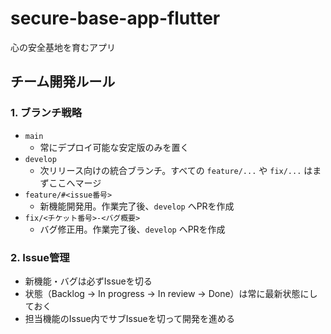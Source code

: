 # secure-base-app-flutter
心の安全基地を育むアプリ

## チーム開発ルール

### 1. ブランチ戦略
- `main`
  - 常にデプロイ可能な安定版のみを置く
- `develop`
  - 次リリース向けの統合ブランチ。すべての `feature/...` や `fix/...` はまずここへマージ
- `feature/#<issue番号>`
  - 新機能開発用。作業完了後、`develop` へPRを作成
- `fix/<チケット番号>-<バグ概要>`
  - バグ修正用。作業完了後、`develop` へPRを作成

### 2. Issue管理
- 新機能・バグは必ずIssueを切る
- 状態（Backlog -> In progress -> In review -> Done）は常に最新状態にしておく
- 担当機能のIssue内でサブIssueを切って開発を進める
